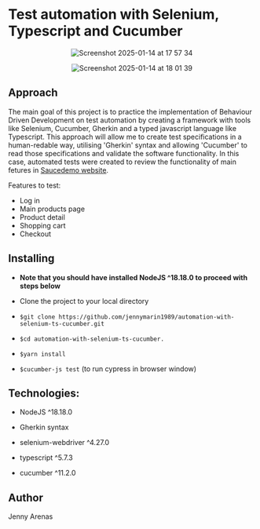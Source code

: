 # Test automation with Selenium, Typescript and Cucumber

<div align="center">

![Screenshot 2025-01-14 at 17 57 34](https://github.com/user-attachments/assets/0d0dff37-80c8-4ad7-bf86-a351b2166754)

</div>

<div align="center">

![Screenshot 2025-01-14 at 18 01 39](https://github.com/user-attachments/assets/662a0a9c-a355-4862-bbb6-65e77d1f42a1)

</div>

## Approach

The main goal of this project is to practice the implementation of Behaviour Driven Development on test automation by creating a framework with tools like Selenium, Cucumber, Gherkin and a typed javascript language like Typescript. This approach will allow me to create test specifications in a human-redable way, utilising 'Gherkin' syntax and allowing 'Cucumber' to read those specifications and validate the software functionality. In this case, automated tests were created to review the functionality of main fetures in [Saucedemo website](https://www.saucedemo.com/).

Features to test:

- Log in
- Main products page
- Product detail
- Shopping cart
- Checkout

## Installing

- **Note that you should have installed NodeJS ^18.18.0 to proceed with steps below**

- Clone the project to your local directory

- `$git clone https://github.com/jennymarin1989/automation-with-selenium-ts-cucumber.git`

- `$cd automation-with-selenium-ts-cucumber.`

- `$yarn install`

- `$cucumber-js test` (to run cypress in browser window)

## Technologies:

- NodeJS ^18.18.0

- Gherkin syntax

- selenium-webdriver ^4.27.0

- typescript ^5.7.3

- cucumber ^11.2.0

## Author

Jenny Arenas
